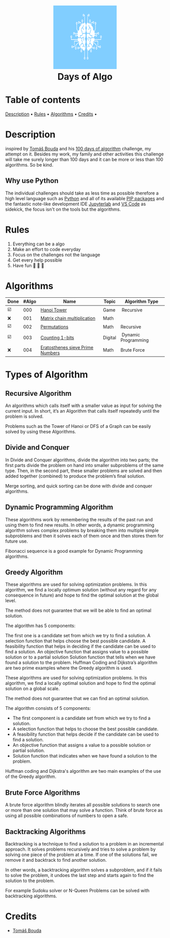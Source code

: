 <h1 align="center">
  <br>
  <img src="./img/days-of-algo.svg" alt="Days of Algo Logo" width="200" height="200">
  <br>
  Days of Algo
  <br>
</h1>

# Table of contents

[Description](#description) •
[Rules](#rules) •
[Algorithms](#algorithms) •
[Credits](#credits) •

# Description

inspired by [Tomáš Bouda](https://medium.com/@tomas.bouda) and his [100 days of algorithm](https://medium.com/100-days-of-algorithms/100-days-of-algorithms-challenge-41996f7e1ec8) challenge, my attempt on it. Besides my work, my family and other activities this challenge will take me surely longer than 100 days and it can be more or less than 100 algorithms. So be kind.

## Why use Python

The individual challenges should take as less time as possible therefore a high level language such as [Python](https://www.python.org) and all of its available [PIP packages](https://pypi.org/project/pip/) and the fantastic note-like development IDE [Jupyterlab](https://jupyter.org) and [VS Code](https://code.visualstudio.com) as sidekick, the focus isn't on the tools but the algorithms.

# Rules

1. Everything can be a algo
2. Make an effort to code everyday
3. Focus on the challenges not the language
4. Get every help possible
5. Have fun :see_no_evil: :hear_no_evil: :speak_no_evil:

# Algorithms

| Done                    | #Algo | Name                                                                       | Topic      | Algorithm Type      |
| ----------------------  | ----- | -------------------------------------------------------------------------- | ---------- | ------------------- |
| :ballot_box_with_check: |   000 | [Hanoi Tower](./src/000-hanoi-tower.ipynb)                                 | Game       | Recursive           |
| :x:                     |   001 | [Matrix chain multiplication](./src/001-matrix-chain-multiplication.ipynb) | Math       |                     |
| :ballot_box_with_check: |   002 | [Permutations](./src/002-permutations.ipynb)                               | Math       | Recursive           |
| :ballot_box_with_check: |   003 | [Counting 1-bits](./src/003-counting-1bits.ipynb)                          | Digital    | Dynamic Programming |
| :x:                     |   004 | [Eratosthenes sieve Prime Numbers](./src/004-eratosthenes-sieve.ipynb)     | Math       | Brute Force         |

# Types of Algorithm

## Recursive Algorithm

An algorithms which calls itself with a smaller value as input for solving the current input. In short, it’s an Algorithm that calls itself repeatedly until the problem is solved.

Problems such as the Tower of Hanoi or DFS of a Graph can be easily solved by using these Algorithms.

## Divide and Conquer

In Divide and Conquer algorithms, divide the algorithm into two parts; the first parts divide the problem on hand into smaller subproblems of the same type. Then, in the second part, these smaller problems are solved and then added together (combined) to produce the problem’s final solution.

Merge sorting, and quick sorting can be done with divide and conquer algorithms.

## Dynamic Programming Algorithm

These algorithms work by remembering the results of the past run and using them to find new results. In other words, a dynamic programming algorithm solves complex problems by breaking them into multiple simple subproblems and then it solves each of them once and then stores them for future use.

Fibonacci sequence is a good example for Dynamic Programming algorithms.

## Greedy Algorithm

These algorithms are used for solving optimization problems. In this algorithm, we find a locally optimum solution (without any regard for any consequence in future) and hope to find the optimal solution at the global level.

The method does not guarantee that we will be able to find an optimal solution.

The algorithm has 5 components:

The first one is a candidate set from which we try to find a solution.
A selection function that helps choose the best possible candidate.
A feasibility function that helps in deciding if the candidate can be used to find a solution.
An objective function that assigns value to a possible solution or to a partial solution
Solution function that tells when we have found a solution to the problem.
Huffman Coding and Dijkstra’s algorithm are two prime examples where the Greedy algorithm is used.

These algorithms are used for solving optimization problems. In this algorithm, we find a locally optimal solution and hope to find the optimal solution on a global scale.

The method does not guarantee that we can find an optimal solution.

The algorithm consists of 5 components:
* The first component is a candidate set from which we try to find a solution.
* A selection function that helps to choose the best possible candidate.
* A feasibility function that helps decide if the candidate can be used to find a solution.
* An objective function that assigns a value to a possible solution or partial solution.
* Solution function that indicates when we have found a solution to the problem.

Huffman coding and Dijkstra's algorithm are two main examples of the use of the Greedy algorithm.

## Brute Force Algorithms

A brute force algorithm blindly iterates all possible solutions to search one or more than one solution that may solve a function. Think of brute force as using all possible combinations of numbers to open a safe.

## Backtracking Algorithms

Backtracking is a technique to find a solution to a problem in an incremental approach. It solves problems recursively and tries to solve a problem by solving one piece of the problem at a time. If one of the solutions fail, we remove it and backtrack to find another solution.

In other words, a backtracking algorithm solves a subproblem, and if it fails to solve the problem, it undoes the last step and starts again to find the solution to the problem.

For example Sudoku solver  or N-Queen Problems can be solved with backtracking algorithms.

# Credits

* [Tomáš Bouda](https://medium.com/@tomas.bouda)
